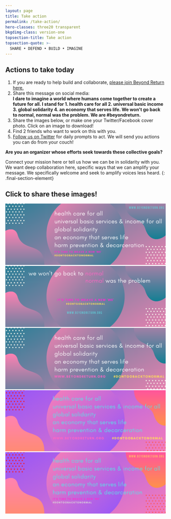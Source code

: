 ```yaml
---
layout: page
title: Take action
permalink: /take-action/
hero-classes: three20 transparent
bkgdimg-class: version-one
topsection-title: Take action
topsection-quote: >-
  SHARE • DEFEND • BUILD • IMAGINE
---
```


## Actions to take today
1. If you are ready to help build and collaborate, <a class="pink-link text-link" target="_blank" href="https://forms.gle/7iJPP9Ck77CBhf5LA">please join Beyond Return here.</a>
2. Share this message on social media:<br>
  **I dare to imagine a world where humans come together to create a future for all. I stand for 1. health care for all 2. universal basic income 3. global solidarity 4. an economy that serves life. We won't go back to normal, normal was the problem. We are #beyondreturn.**
3. Share the images below, or make one your Twitter/Facebook cover photo. Click on an image to download!
4. Find 2 friends who want to work on this with you.
5. <a href="https://twitter.com/BeyondReturnOrg" target="_blank">Follow us on Twitter</a> for daily prompts to act. We will send you actions you can do from your couch!

**Are you an organizer whose efforts seek towards these collective goals?** 

Connect your mission here or tell us how we can be in solidarity with you. We want deep collaboration here, specific ways that we can amplify your message. We specifically welcome and seek to amplify voices less heard.
{: .final-section-element}

## Click to share these images!
<a href="/assets/images/1.png" target="_blank" download><img class="full-width" src="/assets/images/1.png"></a>
<a href="/assets/images/2.png" target="_blank" download><img class="full-width" src="/assets/images/2.png"></a>
<a href="/assets/images/3.png" target="_blank" download><img class="full-width" src="/assets/images/3.png"></a>
<a href="/assets/images/4.png" target="_blank" download><img class="full-width" src="/assets/images/4.png"></a>
<a href="/assets/images/5.png" target="_blank" download><img class="full-width" src="/assets/images/5.png"></a>